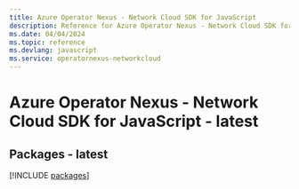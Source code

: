 ```yaml
---
title: Azure Operator Nexus - Network Cloud SDK for JavaScript
description: Reference for Azure Operator Nexus - Network Cloud SDK for JavaScript
ms.date: 04/04/2024
ms.topic: reference
ms.devlang: javascript
ms.service: operatornexus-networkcloud
---
```

# Azure Operator Nexus - Network Cloud SDK for JavaScript - latest
## Packages - latest
[!INCLUDE [packages](operator-nexus---network-cloud-index.md)]